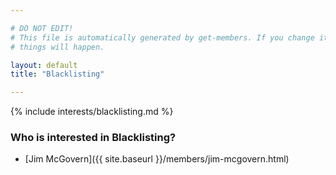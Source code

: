 ```yaml
---

# DO NOT EDIT!
# This file is automatically generated by get-members. If you change it, bad
# things will happen.

layout: default
title: "Blacklisting"

---
```


{% include interests/blacklisting.md %}

### Who is interested in Blacklisting?


* [Jim McGovern]({{ site.baseurl }}/members/jim-mcgovern.html)

